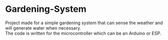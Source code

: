 # Gardening-System
Project made for a simple gardening system that can sense the weather and will generate water when necessary.
<br>The code is written for the microcontroller which can be an Arduino or ESP.
